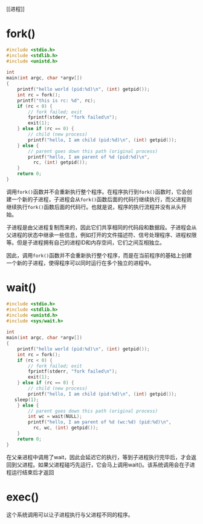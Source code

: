 [[进程]]

# fork()
```c
#include <stdio.h>  
#include <stdlib.h>  
#include <unistd.h>  
  
int  
main(int argc, char *argv[])  
{  
    printf("hello world (pid:%d)\n", (int) getpid());  
    int rc = fork();  
    printf("this is rc: %d", rc);  
    if (rc < 0) {  
        // fork failed; exit  
        fprintf(stderr, "fork failed\n");  
        exit(1);  
    } else if (rc == 0) {  
        // child (new process)  
        printf("hello, I am child (pid:%d)\n", (int) getpid());  
    } else {  
        // parent goes down this path (original process)  
        printf("hello, I am parent of %d (pid:%d)\n",  
          rc, (int) getpid());  
    }  
    return 0;  
}
```
调用`fork()`函数并不会重新执行整个程序。在程序执行到`fork()`函数时，它会创建一个新的子进程，子进程会从`fork()`函数后面的代码行继续执行，而父进程则继续执行`fork()`函数后面的代码行。也就是说，程序的执行流程并没有从头开始。

子进程是由父进程复制而来的，因此它们共享相同的代码段和数据段。子进程会从父进程的状态中继承一些信息，例如打开的文件描述符、信号处理程序、进程权限等。但是子进程拥有自己的进程ID和内存空间，它们之间互相独立。

因此，调用`fork()`函数并不会重新执行整个程序，而是在当前程序的基础上创建一个新的子进程，使得程序可以同时运行在多个独立的进程中。

# wait()
```c
#include <stdio.h>  
#include <stdlib.h>  
#include <unistd.h>  
#include <sys/wait.h>  
  
int  
main(int argc, char *argv[])  
{  
    printf("hello world (pid:%d)\n", (int) getpid());  
    int rc = fork();  
    if (rc < 0) {  
        // fork failed; exit  
        fprintf(stderr, "fork failed\n");  
        exit(1);  
    } else if (rc == 0) {  
        // child (new process)  
        printf("hello, I am child (pid:%d)\n", (int) getpid());  
   sleep(1);  
    } else {  
        // parent goes down this path (original process)  
        int wc = wait(NULL);  
        printf("hello, I am parent of %d (wc:%d) (pid:%d)\n",  
          rc, wc, (int) getpid());  
    }  
    return 0;  
}
```

在父亲进程中调用了wait，因此会延迟它的执行，等到子进程执行完毕后，才会返回到父进程。如果父进程碰巧先运行，它会马上调用wait()。该系统调用会在子进程运行结束后才返回

# exec()
这个系统调用可以让子进程执行与父进程不同的程序。